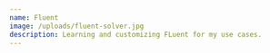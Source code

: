 ```yaml
---
name: Fluent
image: /uploads/fluent-solver.jpg
description: Learning and customizing FLuent for my use cases.
---
```

